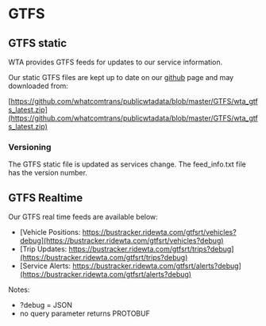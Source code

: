 # GTFS

## GTFS static
​WTA provides GTFS feeds for updates to our service information.

Our static GTFS files are kept up to date on our [github](https://github.com/whatcomtrans/publicwtadata/tree/master/GTFS) page​ and may downloaded from:

[https://github.com/whatcomtrans/publicwtadata/blob/master/GTFS/wta_gtfs_latest.zip​​](https://github.com/whatcomtrans/publicwtadata/blob/master/GTFS/wta_gtfs_latest.zip​​)

### Versioning
The GTFS static file is updated as services change.  The feed_info.txt file has the version number.

## GTFS Realtime
Our GTFS real time feeds are available below:
- [Vehicle Positions: https://bustracker.ridewta.com/gtfsrt/vehicles?debug](https://bustracker.ridewta.com/gtfsrt/vehicles?debug)
- [Trip Updates: https://bustracker.ridewta.com/gtfsrt/trips?debug](https://bustracker.ridewta.com/gtfsrt/trips?debug)
- [Service Alerts: https://bustracker.ridewta.com/gtfsrt/alerts?debug​](https://bustracker.ridewta.com/gtfsrt/alerts?debug​)

Notes:
- ?debug = JSON
- no query parameter returns PROTOBUF